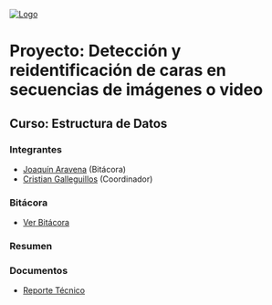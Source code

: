 [![Logo](https://github.com/jbekios/UCN-EDATOS-2021/blob/main/docs/images/60x60-ucn-negro.png "Logo")](https://github.com/jbekios/UCN-EDATOS-2021/blob/main/docs/images/60x60-ucn-negro.png "Logo")
# Proyecto: Detección y reidentificación de caras en secuencias de imágenes o video
## Curso: Estructura de Datos
### Integrantes
- [Joaquín Aravena](https://github.com/JoaquinAO "Joaquín Aravena") (Bitácora)
- [Cristian Galleguillos](https://github.com/Shpm21 "Cristian Galleguillos") (Coordinador)
### Bitácora
- [Ver Bitácora](https://github.com/Shpm21/ED21-02-Aravena-Galleguillos/blob/main/docs/BITACORA.md "Ver Bitácora")
### Resumen

### Documentos
- [Reporte Técnico](https://github.com/Shpm21/ED21-02-Aravena-Galleguillos/blob/release_0.1/docs/README.md "Reporte Técnico")
